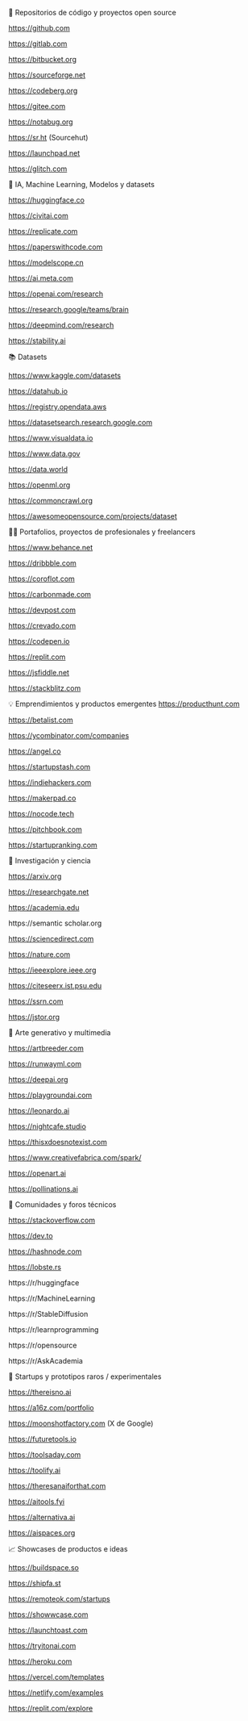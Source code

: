 🔬 Repositorios de código y proyectos open source

https://github.com

https://gitlab.com

https://bitbucket.org

https://sourceforge.net

https://codeberg.org

https://gitee.com

https://notabug.org

https://sr.ht (Sourcehut)

https://launchpad.net

https://glitch.com

🤖 IA, Machine Learning, Modelos y datasets


https://huggingface.co

https://civitai.com

https://replicate.com

https://paperswithcode.com

https://modelscope.cn

https://ai.meta.com

https://openai.com/research

https://research.google/teams/brain

https://deepmind.com/research

https://stability.ai

📚 Datasets


https://www.kaggle.com/datasets

https://datahub.io

https://registry.opendata.aws

https://datasetsearch.research.google.com

https://www.visualdata.io

https://www.data.gov

https://data.world

https://openml.org

https://commoncrawl.org

https://awesomeopensource.com/projects/dataset

👩‍💻 Portafolios, proyectos de profesionales y freelancers


https://www.behance.net

https://dribbble.com

https://coroflot.com

https://carbonmade.com

https://devpost.com

https://crevado.com

https://codepen.io

https://replit.com

https://jsfiddle.net

https://stackblitz.com

💡 Emprendimientos y productos emergentes
https://producthunt.com

https://betalist.com

https://ycombinator.com/companies

https://angel.co

https://startupstash.com

https://indiehackers.com

https://makerpad.co

https://nocode.tech

https://pitchbook.com

https://startupranking.com

🧠 Investigación y ciencia


https://arxiv.org

https://researchgate.net

https://academia.edu

https://semantic scholar.org

https://sciencedirect.com

https://nature.com

https://ieeexplore.ieee.org

https://citeseerx.ist.psu.edu

https://ssrn.com

https://jstor.org

🎨 Arte generativo y multimedia


https://artbreeder.com

https://runwayml.com

https://deepai.org

https://playgroundai.com

https://leonardo.ai

https://nightcafe.studio

https://thisxdoesnotexist.com

https://www.creativefabrica.com/spark/

https://openart.ai

https://pollinations.ai

👥 Comunidades y foros técnicos


https://stackoverflow.com

https://dev.to

https://hashnode.com

https://lobste.rs

https://r/huggingface

https://r/MachineLearning

https://r/StableDiffusion

https://r/learnprogramming

https://r/opensource

https://r/AskAcademia

🧪 Startups y prototipos raros / experimentales


https://thereisno.ai

https://a16z.com/portfolio

https://moonshotfactory.com (X de Google)

https://futuretools.io

https://toolsaday.com

https://toolify.ai

https://theresanaiforthat.com

https://aitools.fyi

https://alternativa.ai

https://aispaces.org

📈 Showcases de productos e ideas


https://buildspace.so

https://shipfa.st

https://remoteok.com/startups

https://showwcase.com

https://launchtoast.com

https://tryitonai.com

https://heroku.com

https://vercel.com/templates

https://netlify.com/examples

https://replit.com/explore
